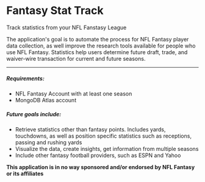 
# Fantasy Stat Track

Track statistics from your NFL Fanstasy League

 The application's goal is to automate the process for NFL Fantasy player data collection, as well improve the research tools available for people who use NFL Fantasy. Statistics help users determine future draft, trade, and waiver-wire transaction for current and future seasons.
 
---

##### Requirements:
 
  - NFL Fantasy Account with at least one season 
  - MongoDB Atlas account 

##### Future goals include:

  - Retrieve statistics other than fantasy points. Includes yards, touchdowns, as well as position specific statistics such as receptions, passing and rushing yards
  - Visualize the data, create insights, get information from multiple seasons
  - Include other fantasy football providers, such as ESPN and Yahoo
 


**This application is in no way sponsored and/or endorsed by NFL Fantasy or its affiliates**

